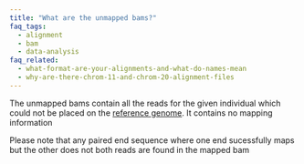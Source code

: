 ```yaml
---
title: "What are the unmapped bams?"
faq_tags:
  - alignment
  - bam
  - data-analysis
faq_related:
  - what-format-are-your-alignments-and-what-do-names-mean
  - why-are-there-chrom-11-and-chrom-20-alignment-files
---
```

                    
The unmapped bams contain all the reads for the given individual which could not be placed on the [reference genome](ftp://ftp.1000genomes.ebi.ac.uk/vol1/ftp/technical/reference/phase2_reference_assembly_sequence/). It contains no mapping information

Please note that any paired end sequence where one end sucessfully maps but the other does not both reads are found in the mapped bam
